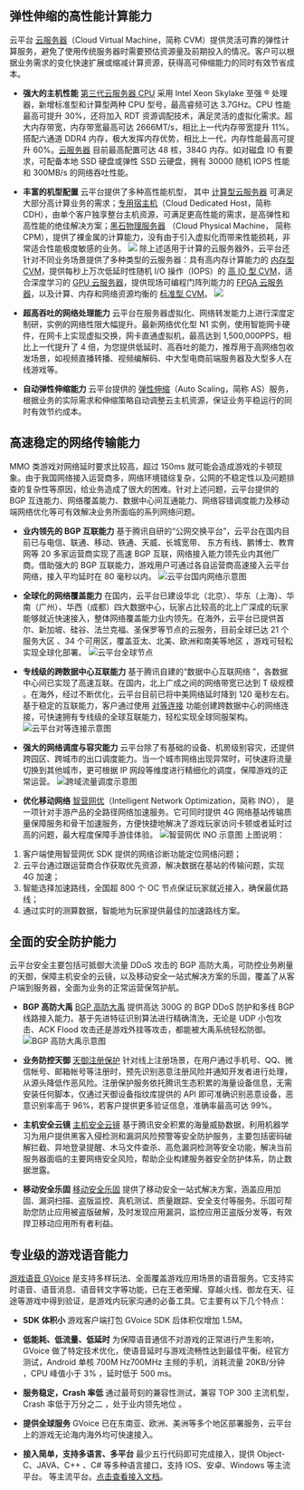 ## 弹性伸缩的高性能计算能力
云平台 [云服务器](http://tce.fsphere.cn/product/cvm)（Cloud Virtual Machine，简称 CVM）提供灵活可靠的弹性计算服务，避免了使用传统服务器时需要预估资源量及前期投入的情况。客户可以根据业务需求的变化快速扩展或缩减计算资源，获得高可伸缩能力的同时有效节省成本。

- **强大的主机性能**
[第三代云服务器 CPU](http://tce.fsphere.cn/act/event/cvm3.html) 采用 Intel Xeon Skylake 至强 ® 处理器，新增标准型和计算型两种 CPU 型号，最高睿频可达 3.7GHz。CPU 性能最高可提升 30%，还将加入 RDT 资源调配技术，满足灵活的虚拟化需求。超大内存带宽，内存带宽最高可达 2666MT/s，相比上一代内存带宽提升 11%。搭配六通道 DDR4 内存，极大发挥内存优势，相比上一代，内存性能最高可提升 60%。[云服务器](http://tce.fsphere.cn/product/cvm) 目前最高配置可达 48 核，384G 内存。如对磁盘 IO 有要求，可配备本地 SSD 硬盘或弹性 SSD 云硬盘，拥有 30000 随机 IOPS 性能和 300MB/s 的网络吞吐性能。

- **丰富的机型配置**
云平台提供了多种高性能机型， 其中 [计算型云服务器](http://tce.fsphere.cn/document/product/213/7157) 可满足大部分高计算业务的需求；[专用宿主机](http://tce.fsphere.cn/product/cdh)（Cloud Dedicated Host，简称 CDH），由单个客户独享整台主机资源，可满足更高性能的需求，是高弹性和高性能的绝佳解决方案；[黑石物理服务器](http://tce.fsphere.cn/product/cpm?idx=1) （Cloud Physical Machine， 简称 CPM），提供了裸金属的计算能力，没有由于引入虚拟化而带来性能损耗，非常适合性能极度敏感的业务。
![](https://mc.qcloudimg.com/static/img/2e054a8ee10f271dd08c8a9cece0ee62/2.png)
除上述适用于计算的云服务器外，云平台还针对不同业务场景提供了多种类型的云服务器：具有高内存计算能力的 [内存型 CVM](http://tce.fsphere.cn/document/product/213/7156)，提供每秒上万次低延时性随机 I/O 操作（IOPS）的 [高 IO 型 CVM](http://tce.fsphere.cn/document/product/213/7155)，适合深度学习的 [GPU 云服务器](http://tce.fsphere.cn/product/gpu)，提供现场可编程门阵列能力的 [FPGA 云服务器](http://tce.fsphere.cn/product/fpga)，以及计算、内存和网络资源均衡的 [标准型 CVM](http://tce.fsphere.cn/document/product/213/7154)。
![](https://mc.qcloudimg.com/static/img/147160401590cca26bdb5a9d977df2ba/3.png)

- **超高吞吐的网络处理能力**
云平台在服务器虚拟化、网络转发能力上进行深度定制研，实例的网络性限大幅提升。最新网络优化型 N1 实例，使用智能网卡硬件，在网卡上实现虚拟交换，网卡直通虚拟机，最高达到 1,500,000PPS，相比上一代提升了 4 倍，为您提供低延时、高吞吐的能力，推荐用于高网络包收发场景，如视频直播转播、视频编解码、中大型电商前端服务器及大型多人在线游戏等。

- **自动弹性伸缩能力**
云平台提供的 [弹性伸缩](http://tce.fsphere.cn/product/as)（Auto Scaling，简称 AS）服务，根据业务的实际需求和伸缩策略自动调整云主机资源，保证业务平稳运行的同时有效节约成本。

## 高速稳定的网络传输能力
MMO 类游戏对网络延时要求比较高，超过 150ms 就可能会造成游戏的卡顿现象。由于我国网络接入运营商多，网络环境错综复杂，公网的不稳定性以及问题排查的复杂性等原因，给业务造成了很大的困难。针对上述问题，云平台提供的 BGP 互连能力、网络覆盖能力、数据中心间互通能力、网络容错调度能力及移动端网络优化等可有效解决业务所面临的系列网络问题。

- **业内领先的 BGP 互联能力**
基于腾讯自研的“公网交换平台”，云平台在国内目前已与电信、联通、移动、铁通、天威、长城宽带、 东方有线、鹏博士、教育网等 20 多家运营商实现了高速 BGP 互联，网络接入能力领先业内其他厂商。借助强大的 BGP 互联能力，游戏用户可通过各自运营商高速接入云平台网络，接入平均延时在 80 毫秒以内。
![云平台国内网络示意图](https://mc.qcloudimg.com/static/img/3c8e7cd6cb48ba5f7cc0928fe9fb067a/4.png)

- **全球化的网络覆盖能力**
在国内，云平台已建设华北（北京）、华东（上海）、华南（广州）、华西（成都）四大数据中心，玩家占比较高的北上广深成的玩家能够就近快速接入，整体网络覆盖能力业内领先。在海外，云平台已提供首尔、新加坡、硅谷、法兰克福、圣保罗等节点的云服务，目前全球已达 21 个服务大区 、34 个可用区，覆盖亚太、北美、欧洲和南美等地区 ，游戏可轻松实现全球化部署。
![云平台全球节点](https://mc.qcloudimg.com/static/img/e0b1c3e9e00f423e5eacd9e5c4730431/5.png)

- **专线级的跨数据中心互联能力**
基于腾讯自建的“数据中心互联网络 ”，各数据中心间已实现了高速互联。在国内，北上广成之间的网络带宽已达到 T 级规模 。在海外，经过不断优化，云平台目前已将中美网络延时降到 120 毫秒左右。基于稳定的互联能力，客户通过使用 [对等连接](http://tce.fsphere.cn/document/product/215/5000) 功能创建跨数据中心的网络连接，可快速拥有专线级的全球互联能力，轻松实现全球同服架构。
![云平台对等连接示意图](https://mc.qcloudimg.com/static/img/8e7c9fd25717e54a369e818fe84a16b1/6.png)

- **强大的网络调度与容灾能力**
云平台除了有基础的设备、机房级别容灾，还提供跨园区、跨城市的出口调度能力。当一个城市网络出现异常时，可快速将流量切换到其他城市，更可根据 IP 网段等维度进行精细化的调度，保障游戏的正常运营。
![跨域流量调度示意图](https://mc.qcloudimg.com/static/img/6c53f3df292a53cd55591a4fd4f29ed4/7.png)

- **优化移动网络**
[智营网优](http://tce.fsphere.cn/product/ino)（Intelligent Network Optimization，简称 INO）， 是一项针对手游产品的全路径网络加速服务。它可同时提供 4G 网络基站传输质量保障服务和骨干加速服务，方便快捷地解决了游戏玩家访问卡顿或者延时过高的问题，最大程度保障手游佳体验。
![智营网优 INO 示意图](https://mc.qcloudimg.com/static/img/007eb2fb739f98b07e181dd9674a6318/8.png)
上图说明：
1. 客户端使用智营网优 SDK 提供的网络诊断功能定位网络问题；
2. 云平台通过跟运营商合作获取优先资源，解决数据在基站的传输问题，实现 4G 加速；
3. 智能选择加速路线，全国超 800 个 OC 节点保证玩家就近接入，确保最优路线；
4. 通过实时的测算数据，智能地为玩家提供最佳的加速路线方案。

## 全面的安全防护能力
云平台安全主要包括可抵御大流量 DDoS 攻击的 BGP 高防大禹，可防控业务刷量的天御，保障主机安全的云镜，以及移动安全一站式解决方案的乐固，覆盖了从客户端到服务器，全面为业务的正常运营保驾护航。

- **BGP 高防大禹**
[BGP 高防大禹](http://tce.fsphere.cn/product/bad?idx=2) 提供高达 300G 的 BGP DDoS 防护和多线 BGP 线路接入能力。基于先进特征识别算法进行精确清洗，无论是 UDP 小包攻击、ACK Flood 攻击还是游戏外挂等攻击，都能被大禹系统轻松防御。
![BGP 高防大禹示意图](https://mc.qcloudimg.com/static/img/a516b8672a2e81ac3177f1e72b043723/2-2.png)

- **业务防控天御**
[天御注册保护](http://tce.fsphere.cn/product/rp) 针对线上注册场景，在用户通过手机号、QQ、微信帐号、邮箱帐号等注册时，预先识别恶意注册风险并通知开发者进行处理，从源头降低作恶风险。注册保护服务依托腾讯生态积累的海量设备信息，无需安装任何脚本，仅通过天御设备指纹库提供的 API 即可准确识别恶意设备，恶意识别率高于 96%，若客户提供更多验证信息，准确率最高可达 99%。

- **主机安全云镜**
[主机安全云镜](http://tce.fsphere.cn/product/hs) 基于腾讯安全积累的海量威胁数据，利用机器学习为用户提供黑客入侵检测和漏洞风险预警等安全防护服务，主要包括密码破解拦截、异地登录提醒、木马文件查杀、高危漏洞检测等安全功能，解决当前服务器面临的主要网络安全风险，帮助企业构建服务器安全防护体系，防止数据泄露。

- **移动安全乐固**
[移动安全乐固](http://tce.fsphere.cn/product/ms?idx=2) 提供了移动安全一站式解决方案，涵盖应用加固、漏洞扫描、盗版监控、真机测试、质量跟踪、安全支付等服务。乐固可帮助您防止应用被盗版破解，及时发现应用漏洞，监控应用正盗版分发等，有效捍卫移动应用所有者利益。

## 专业级的游戏语音能力
[游戏语音 GVoice](http://tce.fsphere.cn/product/GVoice) 是支持多样玩法、全面覆盖游戏应用场景的语音服务。它支持实时语音、语音消息、语音转文字等功能，已在王者荣耀、穿越火线、御龙在天、征途等游戏中得到验证，是游戏内玩家沟通的必备工具。它主要有以下几个特点：

- **SDK 体积小**
游戏客户端打包 GVoice SDK 后体积仅增加 1.5M。

- **低能耗、低流量、低延时**
为保障语音通信不对游戏的正常进行产生影响，GVoice 做了特定技术优化，使语音延时与游戏流畅性达到最佳平衡。经官方测试，Android 单核 700M Hz700MHz 主频的手机，消耗流量 20KB/分钟 ，CPU 峰值小于 3% ，延时低于 500 ms。

- **服务稳定，Crash 率低**
通过最苛刻的兼容性测试，兼容 TOP 300 主流机型， Crash  率低于万分之二 ，处于业内领先地位 。

- **提供全球服务**
GVoice 已在东南亚、欧洲、美洲等多个地区部署服务，云平台上的游戏无论海内海外均可快速接入。

- **接入简单，支持多语言、多平台**
最少五行代码即可完成接入，提供 Object-C、JAVA、C++ 、C# 等多种语言接口，支持 IOS、安卓、Windows 等主流平台。 等主流平台。[点击查看接入文档](http://tce.fsphere.cn/document/product/556/7474)。
